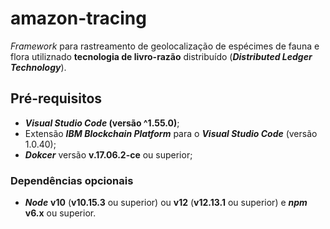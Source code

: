 # amazon-tracing

*Framework* para rastreamento de geolocalização de espécimes de fauna e flora utiliznado **tecnologia de livro-razão** distribuído (***Distributed Ledger Technology***).

## Pré-requisitos

- ***Visual Studio Code* (versão ^1.55.0)**;
- Extensão ***IBM Blockchain Platform*** para o ***Visual Studio Code*** (versão 1.0.40);
- ***Dokcer*** versão **v.17.06.2-ce** ou superior;

### Dependências opcionais

- ***Node*** **v10** (**v10.15.3** ou superior) ou **v12** (**v12.13.1** ou superior) e ***npm*** **v6.x** ou superior.


